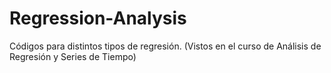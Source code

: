 # Regression-Analysis
Códigos para distintos tipos de regresión. (Vistos en el curso de Análisis de Regresión y Series de Tiempo)
